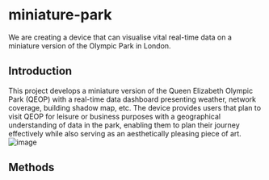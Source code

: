 # miniature-park
We are creating a device that can visualise vital real-time data on a miniature version of the Olympic Park in London. 
## Introduction
This project develops a miniature version of the Queen Elizabeth Olympic Park (QEOP) with a real-time data dashboard presenting weather, network coverage, building shadow map, etc. The device provides users that plan to visit QEOP for leisure or business purposes with a geographical understanding of data in the park, enabling them to plan their journey effectively while also serving as an aesthetically pleasing piece of art.
![image](https://user-images.githubusercontent.com/113748901/233206572-ab0d264d-6618-42f9-8509-b4edd7c591ec.png)
## Methods
